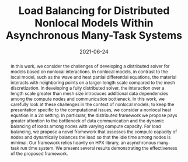 ---
title: "Load Balancing for Distributed Nonlocal Models Within Asynchronous Many-Task Systems"

authors:
- "Pranav Gadikar" 
- "Patrick Diehl"
- admin
author_notes:
- "Corresponding author"
date: "2021-06-24"
doi: "10.1109/IPDPSW52791.2021.00103"

# Schedule page publish date (NOT publication's date).
publishDate: "2021-06-24"

# Publication type.
publication_types: ["paper-conference"]

# Publication name and optional abbreviated publication name.
publication: "*2021 IEEE International Parallel and Distributed Processing Symposium Workshops (IPDPSW)*"
publication_short: ""

abstract: "In this work, we consider the challenges of developing a distributed solver for models based on nonlocal interactions. In nonlocal models, in contrast to the local model, such as the wave and heat partial differential equations, the material interacts with neighboring points on a larger-length scale compared to the mesh discretization. In developing a fully distributed solver, the interaction over a length scale greater than mesh size introduces additional data dependencies among the compute nodes and communication bottleneck. In this work, we carefully look at these challenges in the context of nonlocal models; to keep the presentation specific to the computational issues, we consider a nonlocal heat equation in a 2d setting. In particular, the distributed framework we propose pays greater attention to the bottleneck of data communication and the dynamic balancing of loads among nodes with varying compute capacity. For load balancing, we propose a novel framework that assesses the compute capacity of nodes and dynamically balances the load so that the idle time among nodes is minimal. Our framework relies heavily on HPX library, an asynchronous many-task run time system. We present several results demonstrating the effectiveness of the proposed framework."

# Summary. An optional shortened abstract.
summary: 

tags:
- Computational Science
- Algorithms
- Software
- Parallel Computing
featured: true

# links:
url_pdf: ''
url_code: ''
url_source: 'https://doi.ieeecomputersociety.org/10.1109/IPDPSW52791.2021.00103'
---